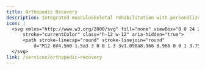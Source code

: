 ```yaml
---
title: Orthopedic Recovery
description: Integrated musculoskeletal rehabilitation with personalized mobility plans and modern equipment.
icon: |
  <svg xmlns="http://www.w3.org/2000/svg" fill="none" viewBox="0 0 24 24" stroke-width="1.5"
      stroke="currentColor" class="h-12 w-12" aria-hidden="true">
      <path stroke-linecap="round" stroke-linejoin="round"
          d="M12 6V4.5m0 1.5a3 3 0 0 1 3 3v1.098a8.966 8.966 0 0 1 3.75 2.21l.75.692M12 6a3 3 0 0 0-3 3v1.098a8.966 8.966 0 0 0-3.75 2.21l-.75.692M12 18v1.5m0-1.5a3 3 0 0 1-3-3v-1.098a8.966 8.966 0 0 0-3.75-2.21l-.75-.692m7.5 7.5a3 3 0 0 0 3-3v-1.098a8.966 8.966 0 0 1 3.75-2.21l.75-.692" />
  </svg>
link: /services/orthopedic-recovery
---
```

